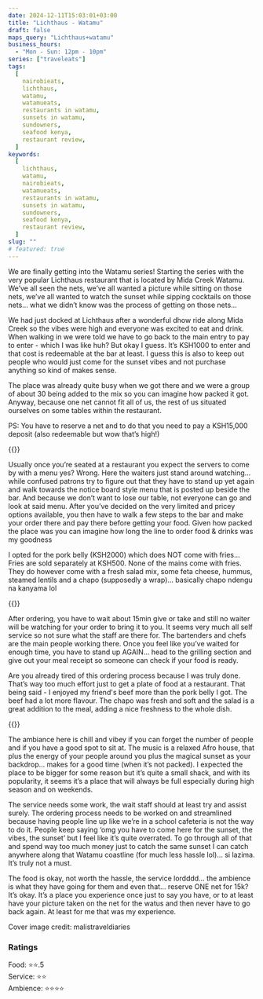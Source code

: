 ```yaml
---
date: 2024-12-11T15:03:01+03:00
title: "Lichthaus - Watamu"
draft: false
maps_query: "Lichthaus+watamu"
business_hours:
  - "Mon - Sun: 12pm - 10pm"
series: ["traveleats"]
tags:
  [
    nairobieats,
    lichthaus,
    watamu,
    watamueats,
    restaurants in watamu,
    sunsets in watamu,
    sundowners,
    seafood kenya,
    restaurant review,
  ]
keywords:
  [
    lichthaus,
    watamu,
    nairobieats,
    watamueats,
    restaurants in watamu,
    sunsets in watamu,
    sundowners,
    seafood kenya,
    restaurant review,
  ]
slug: ""
# featured: true
---
```


We are finally getting into the Watamu series! Starting the series with the very popular Lichthaus restaurant that is located by Mida Creek Watamu. We’ve all seen the nets, we’ve all wanted a picture while sitting on those nets, we’ve all wanted to watch the sunset while sipping cocktails on those nets… what we didn’t know was the process of getting on those nets…

We had just docked at Lichthaus after a wonderful dhow ride along Mida Creek so the vibes were high and everyone was excited to eat and drink. When walking in we were told we have to go back to the main entry to pay to enter - which I was like huh? But okay I guess. It’s KSH1000 to enter and that cost is redeemable at the bar at least. I guess this is also to keep out people who would just come for the sunset vibes and not purchase anything so kind of makes sense.

The place was already quite busy when we got there and we were a group of about 30 being added to the mix so you can imagine how packed it got. Anyway, because one net cannot fit all of us, the rest of us situated ourselves on some tables within the restaurant.

PS: You have to reserve a net and to do that you need to pay a KSH15,000 deposit (also redeemable but wow that’s high!)

{{<image-gallery key="lichthaus" titles="lichthaus-12 lichthaus-06 lichthaus-07 lichthaus-01">}}

Usually once you’re seated at a restaurant you expect the servers to come by with a menu yes? Wrong. Here the waiters just stand around watching… while confused patrons try to figure out that they have to stand up yet again and walk towards the notice board style menu that is posted up beside the bar. And because we don’t want to lose our table, not everyone can go and look at said menu. After you’ve decided on the very limited and pricey options available, you then have to walk a few steps to the bar and make your order there and pay there before getting your food. Given how packed the place was you can imagine how long the line to order food & drinks was my goodness

I opted for the pork belly (KSH2000) which does NOT come with fries… Fries are sold separately at KSH500. None of the mains come with fries. They do however come with a fresh salad mix, some feta cheese, hummus, steamed lentils and a chapo (supposedly a wrap)… basically chapo ndengu na kanyama lol

{{<image-gallery key="lichthaus" titles="lichthaus-02 lichthaus-03 lichthaus-04 lichthaus-05">}}

After ordering, you have to wait about 15min give or take and still no waiter will be watching for your order to bring it to you. It seems very much all self service so not sure what the staff are there for. The bartenders and chefs are the main people working there. Once you feel like you’ve waited for enough time, you have to stand up AGAIN… head to the grilling section and give out your meal receipt so someone can check if your food is ready.

Are you already tired of this ordering process because I was truly done. That’s way too much effort just to get a plate of food at a restaurant. That being said - I enjoyed my friend's beef more than the pork belly I got. The beef had a lot more flavour. The chapo was fresh and soft and the salad is a great addition to the meal, adding a nice freshness to the whole dish.

{{<image-gallery key="lichthaus" titles="lichthaus-08 lichthaus-09 lichthaus-10 lichthaus-11">}}

The ambiance here is chill and vibey if you can forget the number of people and if you have a good spot to sit at. The music is a relaxed Afro house, that plus the energy of your people around you plus the magical sunset as your backdrop… makes for a good time (when it’s not packed). I expected the place to be bigger for some reason but it’s quite a small shack, and with its popularity, it seems it’s a place that will always be full especially during high season and on weekends.

The service needs some work, the wait staff should at least try and assist surely. The ordering process needs to be worked on and streamlined because having people line up like we’re in a school cafeteria is not the way to do it. People keep saying ‘omg you have to come here for the sunset, the vibes, the sunset’ but I feel like it’s quite overrated. To go through all of that and spend way too much money just to catch the same sunset I can catch anywhere along that Watamu coastline (for much less hassle lol)… si lazima. It’s truly not a must.

The food is okay, not worth the hassle, the service lordddd… the ambience is what they have going for them and even that… reserve ONE net for 15k? It’s okay. It’s a place you experience once just to say you have, or to at least have your picture taken on the net for the watus and then never have to go back again. At least for me that was my experience.

Cover image credit: malistraveldiaries

### Ratings

Food: ⭐️⭐️.5<br>
Service: ⭐️️⭐️<br>
Ambience: ⭐⭐️⭐️⭐️<br>
